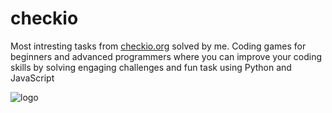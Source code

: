 # checkio
Most intresting tasks from [checkio.org](https://py.checkio.org) solved by me.
Coding games for beginners and advanced programmers where you can improve your coding skills by solving engaging challenges and fun task using Python and JavaScript

![logo](https://github.com/hanumanman/checkio/blob/master/media/landing__m.png)

